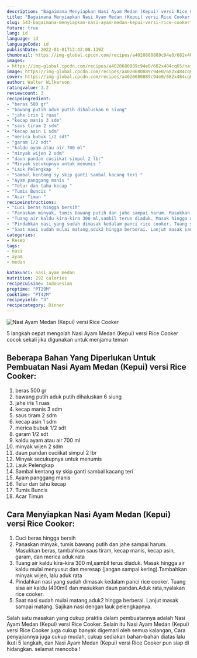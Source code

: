 ```yaml
---
description: "Bagaimana Menyiapkan Nasi Ayam Medan (Kepui) versi Rice Cooker Anti Gagal"
title: "Bagaimana Menyiapkan Nasi Ayam Medan (Kepui) versi Rice Cooker Anti Gagal"
slug: 543-bagaimana-menyiapkan-nasi-ayam-medan-kepui-versi-rice-cooker-anti-gagal
future: true
lang: id
language: id
languageCode: id
publishDate: 2022-01-01T13:42:08.139Z 
thumbnail: https://img-global.cpcdn.com/recipes/a4020680889c94e0/682x484cq65/nasi-ayam-medan-kepui-versi-rice-cooker-foto-resep-utama.png
images:
- https://img-global.cpcdn.com/recipes/a4020680889c94e0/682x484cq65/nasi-ayam-medan-kepui-versi-rice-cooker-foto-resep-utama.png
image: https://img-global.cpcdn.com/recipes/a4020680889c94e0/682x484cq65/nasi-ayam-medan-kepui-versi-rice-cooker-foto-resep-utama.png
cover: https://img-global.cpcdn.com/recipes/a4020680889c94e0/682x484cq65/nasi-ayam-medan-kepui-versi-rice-cooker-foto-resep-utama.png
author: Walter Wilkerson
ratingvalue: 3.2
reviewcount: 3
recipeingredient:
- "beras 500 gr"
- "bawang putih aduk putih dihaluskan 6 siung"
- "jahe iris 1 ruas"
- "kecap manis 3 sdm"
- "saus tiram 2 sdm"
- "kecap asin 1 sdm"
- "merica bubuk 1/2 sdt"
- "garam 1/2 sdt"
- "kaldu ayam atau air 700 ml"
- "minyak wijen 2 sdm"
- "daun pandan cuciikat simpul 2 lbr"
- "Minyak secukupnya untuk menumis "
- "Lauk Pelengkap  "
- "Sambal kentang sy skip ganti sambal kacang teri "
- "Ayam panggang manis "
- "Telur dan tahu kecap "
- "Tumis Buncis "
- "Acar Timun "
recipeinstructions:
- "Cuci beras hingga bersih"
- "Panaskan minyak, tumis bawang putih dan jahe sampai harum. Masukkan beras, tambahkan saus tiram, kecap manis, kecap asin, garam, dan merica aduk rata"
- "Tuang air kaldu kira-kira 300 ml,sambil terus diaduk. Masak hingga air kaldu mulai menyusut dan meresap (jangan sampai kering).Tambahkan minyak wijen, lalu aduk rata"
- "Pindahkan nasi yang sudah dimasak kedalam panci rice cooker. Tuang sisa air kaldu (400ml) dan masukkan daun pandan.Aduk rata,nyalakan rice cooker."
- "Saat nasi sudah mulai matang,aduk2 hingga berberai. Lanjut masak sampai matang. Sajikan nasi dengan lauk pelengkapnya."
categories:
- Resep
tags:
- nasi
- ayam
- medan

katakunci: nasi ayam medan 
nutrition: 292 calories
recipecuisine: Indonesian
preptime: "PT29M"
cooktime: "PT42M"
recipeyield: "3"
recipecategory: Dinner
---
```



![Nasi Ayam Medan (Kepui) versi Rice Cooker](https://img-global.cpcdn.com/recipes/a4020680889c94e0/682x484cq65/nasi-ayam-medan-kepui-versi-rice-cooker-foto-resep-utama.png)

5 langkah cepat mengolah  Nasi Ayam Medan (Kepui) versi Rice Cooker cocok sekali jika digunakan untuk menjamu teman

<!--inarticleads1-->

## Beberapa Bahan Yang Diperlukan Untuk Pembuatan Nasi Ayam Medan (Kepui) versi Rice Cooker:

1. beras 500 gr
1. bawang putih aduk putih dihaluskan 6 siung
1. jahe iris 1 ruas
1. kecap manis 3 sdm
1. saus tiram 2 sdm
1. kecap asin 1 sdm
1. merica bubuk 1/2 sdt
1. garam 1/2 sdt
1. kaldu ayam atau air 700 ml
1. minyak wijen 2 sdm
1. daun pandan cuciikat simpul 2 lbr
1. Minyak secukupnya untuk menumis 
1. Lauk Pelengkap  
1. Sambal kentang sy skip ganti sambal kacang teri 
1. Ayam panggang manis 
1. Telur dan tahu kecap 
1. Tumis Buncis 
1. Acar Timun 



<!--inarticleads2-->

## Cara Menyiapkan Nasi Ayam Medan (Kepui) versi Rice Cooker:

1. Cuci beras hingga bersih
1. Panaskan minyak, tumis bawang putih dan jahe sampai harum. Masukkan beras, tambahkan saus tiram, kecap manis, kecap asin, garam, dan merica aduk rata
1. Tuang air kaldu kira-kira 300 ml,sambil terus diaduk. Masak hingga air kaldu mulai menyusut dan meresap (jangan sampai kering).Tambahkan minyak wijen, lalu aduk rata
1. Pindahkan nasi yang sudah dimasak kedalam panci rice cooker. Tuang sisa air kaldu (400ml) dan masukkan daun pandan.Aduk rata,nyalakan rice cooker.
1. Saat nasi sudah mulai matang,aduk2 hingga berberai. Lanjut masak sampai matang. Sajikan nasi dengan lauk pelengkapnya.




Salah satu masakan yang cukup praktis dalam pembuatannya adalah  Nasi Ayam Medan (Kepui) versi Rice Cooker. Selain itu  Nasi Ayam Medan (Kepui) versi Rice Cooker  juga cukup banyak digemari oleh semua kalangan, Cara penyajiannya juga cukup mudah, cukup sediakan bahan-bahan diatas lalu ikuti 5 langkah, dan  Nasi Ayam Medan (Kepui) versi Rice Cooker  pun siap di hidangkan. selamat mencoba !
